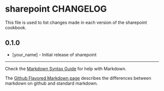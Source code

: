 sharepoint CHANGELOG
====================

This file is used to list changes made in each version of the sharepoint cookbook.

0.1.0
-----
- [your_name] - Initial release of sharepoint

- - -
Check the [Markdown Syntax Guide](http://daringfireball.net/projects/markdown/syntax) for help with Markdown.

The [Github Flavored Markdown page](http://github.github.com/github-flavored-markdown/) describes the differences between markdown on github and standard markdown.
